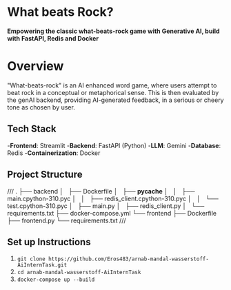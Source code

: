 # What beats Rock?

**Empowering the classic what-beats-rock game with Generative AI, build with FastAPI, Redis and Docker**

# Overview
"What-beats-rock" is an AI enhanced word game, where users attempt to beat rock in a conceptual or metaphorical sense. This is then evaluated by the genAI backend, providing AI-generated feedback, in a serious or cheery tone as chosen by user.

## Tech Stack
-**Frontend**: Streamlit
-**Backend**: FastAPI (Python)
-**LLM**: Gemini
-**Database**: Redis
-**Containerization**: Docker

## Project Structure
///
.
├── backend
│   ├── Dockerfile
│   ├── __pycache__
│   │   ├── main.cpython-310.pyc
│   │   ├── redis_client.cpython-310.pyc
│   │   └── test.cpython-310.pyc
│   ├── main.py
│   ├── redis_client.py
│   └── requirements.txt
├── docker-compose.yml
└── frontend
    ├── Dockerfile
    ├── frontend.py
    └── requirements.txt
///

## Set up Instructions
1. `git clone https://github.com/Eros483/arnab-mandal-wasserstoff-AiInternTask.git`
2. `cd arnab-mandal-wasserstoff-AiInternTask`
3. `docker-compose up --build`
